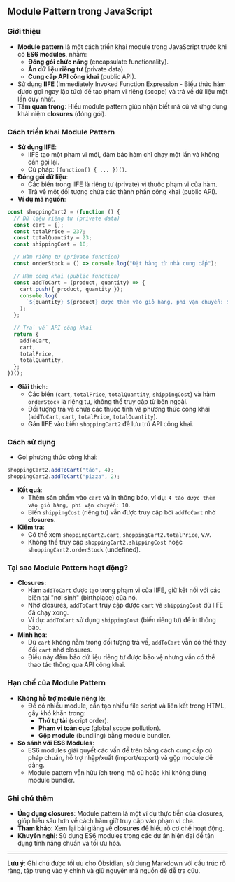 ## Module Pattern trong JavaScript

### Giới thiệu

- **Module pattern** là một cách triển khai module trong JavaScript trước khi có **ES6 modules**, nhằm:
  - **Đóng gói chức năng** (encapsulate functionality).
  - **Ẩn dữ liệu riêng tư** (private data).
  - **Cung cấp API công khai** (public API).
- Sử dụng **IIFE** (Immediately Invoked Function Expression - Biểu thức hàm được gọi ngay lập tức) để tạo phạm vi riêng (scope) và trả về dữ liệu một lần duy nhất.
- **Tầm quan trọng**: Hiểu module pattern giúp nhận biết mã cũ và ứng dụng khái niệm **closures** (đóng gói).

### Cách triển khai Module Pattern

- **Sử dụng IIFE**:
  - IIFE tạo một phạm vi mới, đảm bảo hàm chỉ chạy một lần và không cần gọi lại.
  - Cú pháp: `(function() { ... })()`.
- **Đóng gói dữ liệu**:
  - Các biến trong IIFE là riêng tư (private) vì thuộc phạm vi của hàm.
  - Trả về một đối tượng chứa các thành phần công khai (public API).
- **Ví dụ mã nguồn**:

```javascript
const shoppingCart2 = (function () {
  // Dữ liệu riêng tư (private data)
  const cart = [];
  const totalPrice = 237;
  const totalQuantity = 23;
  const shippingCost = 10;

  // Hàm riêng tư (private function)
  const orderStock = () => console.log("Đặt hàng từ nhà cung cấp");

  // Hàm công khai (public function)
  const addToCart = (product, quantity) => {
    cart.push({ product, quantity });
    console.log(
      `${quantity} ${product} được thêm vào giỏ hàng, phí vận chuyển: ${shippingCost}`
    );
  };

  // Trả về API công khai
  return {
    addToCart,
    cart,
    totalPrice,
    totalQuantity,
  };
})();
```

- **Giải thích**:
  - Các biến (`cart`, `totalPrice`, `totalQuantity`, `shippingCost`) và hàm `orderStock` là riêng tư, không thể truy cập từ bên ngoài.
  - Đối tượng trả về chứa các thuộc tính và phương thức công khai (`addToCart`, `cart`, `totalPrice`, `totalQuantity`).
  - Gán IIFE vào biến `shoppingCart2` để lưu trữ API công khai.

### Cách sử dụng

- Gọi phương thức công khai:

```javascript
shoppingCart2.addToCart("táo", 4);
shoppingCart2.addToCart("pizza", 2);
```

- **Kết quả**:
  - Thêm sản phẩm vào `cart` và in thông báo, ví dụ: `4 táo được thêm vào giỏ hàng, phí vận chuyển: 10`.
  - Biến `shippingCost` (riêng tư) vẫn được truy cập bởi `addToCart` nhờ **closures**.
- **Kiểm tra**:
  - Có thể xem `shoppingCart2.cart`, `shoppingCart2.totalPrice`, v.v.
  - Không thể truy cập `shoppingCart2.shippingCost` hoặc `shoppingCart2.orderStock` (undefined).

### Tại sao Module Pattern hoạt động?

- **Closures**:
  - Hàm `addToCart` được tạo trong phạm vi của IIFE, giữ kết nối với các biến tại "nơi sinh" (birthplace) của nó.
  - Nhờ closures, `addToCart` truy cập được `cart` và `shippingCost` dù IIFE đã chạy xong.
  - Ví dụ: `addToCart` sử dụng `shippingCost` (biến riêng tư) để in thông báo.
- **Minh họa**:
  - Dù `cart` không nằm trong đối tượng trả về, `addToCart` vẫn có thể thay đổi `cart` nhờ closures.
  - Điều này đảm bảo dữ liệu riêng tư được bảo vệ nhưng vẫn có thể thao tác thông qua API công khai.

### Hạn chế của Module Pattern

- **Không hỗ trợ module riêng lẻ**:
  - Để có nhiều module, cần tạo nhiều file script và liên kết trong HTML, gây khó khăn trong:
    - **Thứ tự tải** (script order).
    - **Phạm vi toàn cục** (global scope pollution).
    - **Gộp module** (bundling) bằng module bundler.
- **So sánh với ES6 Modules**:
  - ES6 modules giải quyết các vấn đề trên bằng cách cung cấp cú pháp chuẩn, hỗ trợ nhập/xuất (import/export) và gộp module dễ dàng.
  - Module pattern vẫn hữu ích trong mã cũ hoặc khi không dùng module bundler.

### Ghi chú thêm

- **Ứng dụng closures**: Module pattern là một ví dụ thực tiễn của closures, giúp hiểu sâu hơn về cách hàm giữ truy cập vào phạm vi cha.
- **Tham khảo**: Xem lại bài giảng về **closures** để hiểu rõ cơ chế hoạt động.
- **Khuyến nghị**: Sử dụng ES6 modules trong các dự án hiện đại để tận dụng tính năng chuẩn và tối ưu hóa.

---

**Lưu ý**: Ghi chú được tối ưu cho Obsidian, sử dụng Markdown với cấu trúc rõ ràng, tập trung vào ý chính và giữ nguyên mã nguồn để dễ tra cứu.
